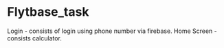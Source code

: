 # Flytbase_task
Login - consists of login using phone number via firebase.
Home Screen - consists calculator.
